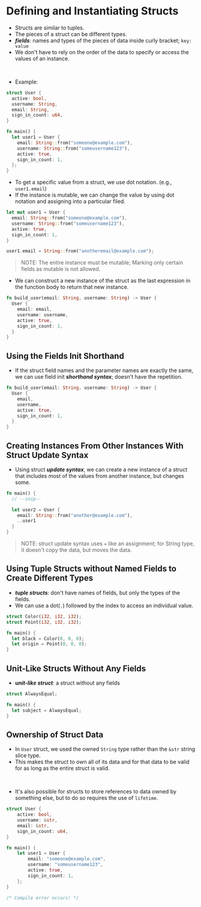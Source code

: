 # Defining and Instantiating Structs
- Structs are similar to tuples.
- The pieces of a struct can be different types.
- ***fields***: names and types of the pieces of data inside curly bracket; `key: value`
- We don't have to rely on the order of the data to specify or access the values of an instance.

<br>

- Example:
```rust
struct User {
  active: bool,
  username: String,
  email: String,
  sign_in_count: u64,
}

fn main() {
  let user1 = User {
    email: String::from("someone@example.com"),
    username: String::from("someusername123"),
    active: true,
    sign_in_count: 1,
  };
}
```

- To get a specific value from a struct, we use dot notation. (e.g., `user1.email`)
- If the instance is mutable, we can change the value by using dot notation and assigning into a particular filed.
```rust 
let mut user1 = User {
  email: String::from("someone@example.com"),
  username: String::from("someusername123"),
  active: true,
  sign_in_count: 1,
}

user1.email = String::from("anotheremail@example.com");
```

>NOTE: The entire instance must be mutable; Marking only certain fields as mutable is not allowed.

- We can construct a new instance of the struct as the last expression in the function body to return that new instance.
```rust
fn build_user(email: String, username: String) -> User {
  User {
    email: email,
    username: username,
    active: true,
    sign_in_count: 1,
  }
}
```

## Using the Fields Init Shorthand
- If the struct field names and the parameter names are exactly the same, we can use field init ***shorthand syntax***; doesn't have the repetition.
```rust
fn build_user(email: String, username: String) -> User {
  User {
    email,
    username,
    active: true,
    sign_in_count: 1,
  }
}
```

## Creating Instances From Other Instances With Struct Update Syntax
- Using struct ***update syntax***, we can create a new instance of a struct that includes most of the values from another instance, but changes some.

```rust
fn main() {
  // --snip--

  let user2 = User {
    email: String::from("another@example.com"),
    ..user1
  }
}
```
>NOTE: struct update syntax uses `=` like an assignment; for String type, it doesn't copy the data, but moves the data.

## Using Tuple Structs without Named Fields to Create Different Types
- ***tuple structs***: don't have names of fields, but only the types of the fields.
- We can use a dot(`.`) followed by the index to access an individual value.

```rust
struct Color(i32, i32, i32);
struct Point(i32, i32, i32);

fn main() {
  let black = Color(0, 0, 0);
  let origin = Point(0, 0, 0);
}
```

## Unit-Like Structs Without Any Fields
- ***unit-like struct***: a struct without any fields
```rust
struct AlwaysEqual;

fn main() {
  let subject = AlwaysEqual;
}
```

## Ownership of Struct Data
- In `User` struct, we used the owned `String` type rather than the `&str` string slice type.
- This makes the struct to own all of its data and for that data to be valid for as long as the entire struct is valid.

<br>

- It's also possible for structs to store references to data owned by something else, but to do so requires the use of `lifetime`.
```rust
struct User {
    active: bool,
    username: &str,
    email: &str,
    sign_in_count: u64,
}

fn main() {
    let user1 = User {
        email: "someone@example.com",
        username: "someusername123",
        active: true,
        sign_in_count: 1,
    };
}

/* Compile error occurs! */
```